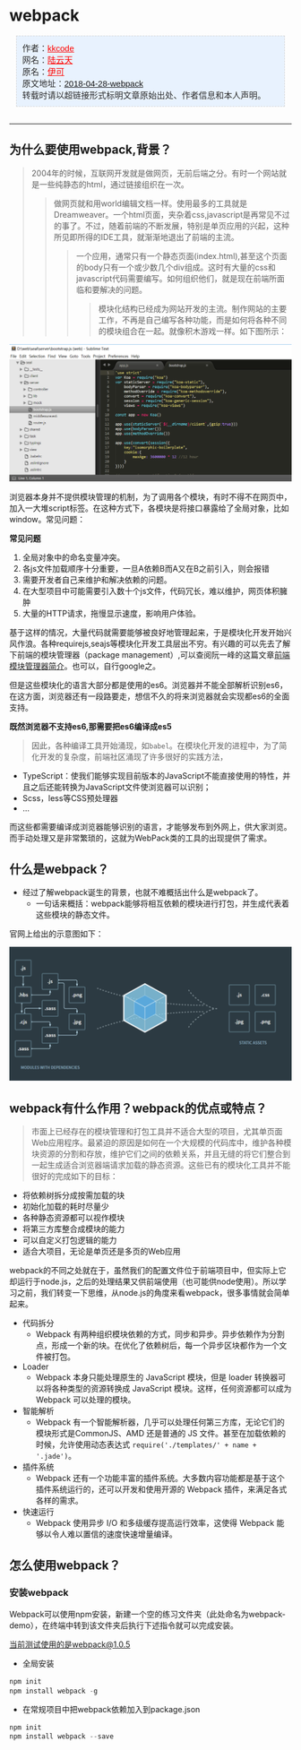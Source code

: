 # webpack

<div style="border:1px dashed #D5D5D5;margin:0 12px;padding:10px;color:#2C2C2C;font-family:'宋体', 'Arial Narrow', arial, serif;font-size:15px;margin-bottom:30px;background:rgb(232,242,254);">
作者：<a href="https://github.com/kkcode24/blog" style="color:#FF0000;" target="_blank">kkcode</a>
<br>
网名：<a href="https://github.com/kkcode24/blog" style="color:#FF0000;" target="_blank">陆云天</a> 
<br>
原名：<a href="https://github.com/kkcode24/blog" style="color:#FF0000;" target="_blank">伊可</a> 
<br>
原文地址：<a href="https://github.com/kkcode24/blog/blob/master/2018/2018-04-28-webpack.md">2018-04-28-webpack</a>
<br>
转载时请以超链接形式标明文章原始出处、作者信息和本人声明。
</div>

***

## 为什么要使用webpack,背景？

> 2004年的时候，互联网开发就是做网页，无前后端之分。有时一个网站就是一些纯静态的html，通过链接组织在一次。
>>做网页就和用world编辑文档一样。使用最多的工具就是Dreamweaver。一个html页面，夹杂着css,javascript是再常见不过的事了。不过，随着前端的不断发展，特别是单页应用的兴起，这种所见即所得的IDE工具，就渐渐地退出了前端的主流。
>>>一个应用，通常只有一个静态页面(index.html),甚至这个页面的body只有一个或少数几个div组成。这时有大量的css和javascript代码需要编写。如何组织他们，就是现在前端所面临和要解决的问题。
>>>> 模块化结构已经成为网站开发的主流。制作网站的主要工作，不再是自己编写各种功能，而是如何将各种不同的模块组合在一起。就像积木游戏一样。如下图所示：

![](https://github.com/kkcode24/blog/blob/master/2018/images/2018-04-28-submit.png)


浏览器本身并不提供模块管理的机制，为了调用各个模块，有时不得不在网页中，加入一大堆script标签。在这种方式下，各模块是将接口暴露给了全局对象，比如window。常见问题：

**常见问题**
1. 全局对象中的命名变量冲突。
2. 各js文件加载顺序十分重要，一旦A依赖B而A又在B之前引入，则会报错
3. 需要开发者自己来维护和解决依赖的问题。
4. 在大型项目中可能需要引入数十个js文件，代码冗长，难以维护，网页体积臃肿
5. 大量的HTTP请求，拖慢显示速度，影响用户体验。

基于这样的情况，大量代码就需要能够被良好地管理起来，于是模块化开发开始兴风作浪。各种requirejs,seajs等模块化开发工具层出不穷。有兴趣的可以先去了解下前端的模块管理器（package management）,可以查阅阮一峰的这篇文章[前端模块管理器简介](http://www.ruanyifeng.com/blog/2014/09/package-management.html)。也可以，自行google之。

但是这些模块化的语言大部分都是使用的es6。浏览器并不能全部解析识别es6，在这方面，浏览器还有一段路要走，想信不久的将来浏览器就会实现都es6的全面支持。

**既然浏览器不支持es6,那需要把es6编译成es5**

> 因此，各种编译工具开始涌现，如`babel`。在模块化开发的进程中，为了简化开发的复杂度，前端社区涌现了许多很好的实践方法，

- TypeScript：使我们能够实现目前版本的JavaScript不能直接使用的特性，并且之后还能转换为JavaScript文件使浏览器可以识别；
- Scss，less等CSS预处理器
- ...

而这些都需要编译成浏览器能够识别的语言，才能够发布到外网上，供大家浏览。而手动处理又是非常繁琐的，这就为WebPack类的工具的出现提供了需求。

## 什么是webpack？
- 经过了解webpack诞生的背景，也就不难概括出什么是webpack了。
    + 一句话来概括：webpack能够将相互依赖的模块进行打包，并生成代表着这些模块的静态文件。

官网上给出的示意图如下：

![](https://github.com/kkcode24/blog/blob/master/2018/images/2018-04-28-webpack.png)

## webpack有什么作用？webpack的优点或特点？

> 市面上已经存在的模块管理和打包工具并不适合大型的项目，尤其单页面Web应用程序。最紧迫的原因是如何在一个大规模的代码库中，维护各种模块资源的分割和存放，维护它们之间的依赖关系，并且无缝的将它们整合到一起生成适合浏览器端请求加载的静态资源。这些已有的模块化工具并不能很好的完成如下的目标：

- 将依赖树拆分成按需加载的块
- 初始化加载的耗时尽量少
- 各种静态资源都可以视作模块
- 将第三方库整合成模块的能力
- 可以自定义打包逻辑的能力
- 适合大项目，无论是单页还是多页的Web应用

webpack的不同之处就在于，虽然我们的配置文件位于前端项目中，但实际上它却运行于node.js，之后的处理结果又供前端使用（也可能供node使用）。所以学习之前，我们转变一下思维，从node.js的角度来看webpack，很多事情就会简单起来。

- 代码拆分
    + Webpack 有两种组织模块依赖的方式，同步和异步。异步依赖作为分割点，形成一个新的块。在优化了依赖树后，每一个异步区块都作为一个文件被打包。
- Loader
    + Webpack 本身只能处理原生的 JavaScript 模块，但是 loader 转换器可以将各种类型的资源转换成 JavaScript 模块。这样，任何资源都可以成为 Webpack 可以处理的模块。
- 智能解析
    + Webpack 有一个智能解析器，几乎可以处理任何第三方库，无论它们的模块形式是CommonJS、AMD 还是普通的 JS 文件。甚至在加载依赖的时候，允许使用动态表达式 `require('./templates/' + name + '.jade')`。
- 插件系统
    + Webpack 还有一个功能丰富的插件系统。大多数内容功能都是基于这个插件系统运行的，还可以开发和使用开源的 Webpack 插件，来满足各式各样的需求。
- 快速运行
    + Webpack 使用异步 I/O 和多级缓存提高运行效率，这使得 Webpack 能够以令人难以置信的速度快速增量编译。

## 怎么使用webpack？
### 安装webpack

Webpack可以使用npm安装，新建一个空的练习文件夹（此处命名为webpack-demo），在终端中转到该文件夹后执行下述指令就可以完成安装。

当前测试使用的是webpack@1.0.5

- 全局安装
```javascript
npm init 
npm install webpack -g
```
- 在常规项目中把webpack依赖加入到package.json
```javascript
npm init 
npm install webpack --save
```

